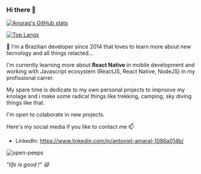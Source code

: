 ### Hi there 👋

[![Anurag's GitHub stats](https://github-readme-stats.vercel.app/api?username=TonnyRogers&count_private=true&show_icons=true&include_all_commits=true)](https://github.com/anuraghazra/github-readme-stats)

[![Top Langs](https://github-readme-stats.vercel.app/api/top-langs/?username=TonnyRogers&layout=compact)](https://github.com/anuraghazra/github-readme-stats)

💬 I'm a Brazilian developer since 2014 that loves to learn more about new tecnology and all things relacted...

I'm currently learning more about **React Native** in mobile development and working with Javascript ecosystem 
(ReactJS, React Native, NodeJS) in my profissional carrer.

My spare time is dedicate to my own personal projects to improove my knolage and i make some radical things
like trekking, camping, sky diving things like that.

I'm open to colaborate in new projects.

Here's my social media if you like to contact me 📫

- LinkedIn: https://www.linkedin.com/in/antoniel-amaral-1086a014b/

![open-peeps](https://user-images.githubusercontent.com/37991230/89344431-416a5d80-d67c-11ea-9d79-afcd9ed10e08.png)

*"life is good !" 😄*

[](https://mars.nasa.gov/layout/embed/send-your-name/future/certificate/?cn=299242425432)

<!--
**TonnyRogers/TonnyRogers** is a ✨ _special_ ✨ repository because its `README.md` (this file) appears on your GitHub profile.

Here are some ideas to get you started:

- 🔭 I’m currently working on ...
- 🌱 I’m currently learning ...
- 👯 I’m looking to collaborate on ...
- 🤔 I’m looking for help with ...
- 💬 Ask me about ...
- 📫 How to reach me: ...
- 😄 Pronouns: ...
- ⚡ Fun fact: ...
-->
